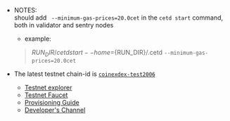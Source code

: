 - NOTES: <br> should add ` --minimum-gas-prices=20.0cet` in the `cetd start` command, both in validator and sentry nodes
  - example: <br> 
  > ${RUN_DIR}/cetd start --home=${RUN_DIR}/.cetd `--minimum-gas-prices=20.0cet` <br>


- The latest testnet chain-id is [`coinexdex-test2006`](https://github.com/coinexchain/testnets/tree/master/coinexdex-test2006)
  - [Testnet explorer](https://testnet.coinex.org/)
  - [Testnet Faucet](http://18.228.254.51/)
  - [Provisioning Guide](https://github.com/coinexchain/devops/blob/master/README.md)
  - [Developer's Channel](https://join.slack.com/t/coinexchain/shared_invite/enQtNzA0NjU5ODc3MjM0LTk3NWUzMDA2YmU0NTc5MDg2NDI3NmRjM2VkNzYzNjIyZWM0NzZhMWIwMWQxNGJjNmI3NjVkZWIxZWUwNjJmYTI)
